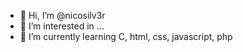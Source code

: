 - 👋 Hi, I’m @nicosilv3r
- 👀 I’m interested in ...
- 🌱 I’m currently learning C, html, css, javascript, php


<!---
nicosilv3r/nicosilv3r is a ✨ special ✨ repository because its `README.md` (this file) appears on your GitHub profile.
You can click the Preview link to take a look at your changes.
--->
